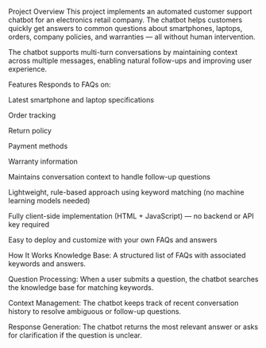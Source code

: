 Project Overview
This project implements an automated customer support chatbot for an electronics retail company. The chatbot helps customers quickly get answers to common questions about smartphones, laptops, orders, company policies, and warranties — all without human intervention.

The chatbot supports multi-turn conversations by maintaining context across multiple messages, enabling natural follow-ups and improving user experience.

Features
Responds to FAQs on:

Latest smartphone and laptop specifications

Order tracking

Return policy

Payment methods

Warranty information

Maintains conversation context to handle follow-up questions

Lightweight, rule-based approach using keyword matching (no machine learning models needed)

Fully client-side implementation (HTML + JavaScript) — no backend or API key required

Easy to deploy and customize with your own FAQs and answers

How It Works
Knowledge Base:
A structured list of FAQs with associated keywords and answers.

Question Processing:
When a user submits a question, the chatbot searches the knowledge base for matching keywords.

Context Management:
The chatbot keeps track of recent conversation history to resolve ambiguous or follow-up questions.

Response Generation:
The chatbot returns the most relevant answer or asks for clarification if the question is unclear.
